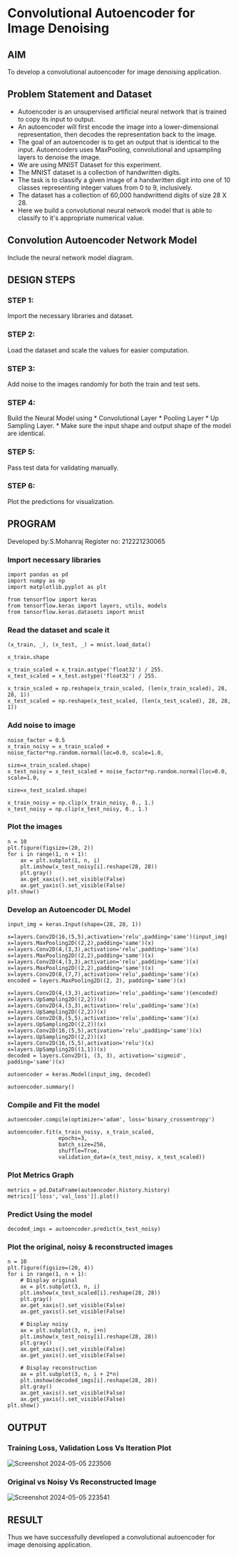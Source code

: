 # Convolutional Autoencoder for Image Denoising

## AIM

To develop a convolutional autoencoder for image denoising application.

## Problem Statement and Dataset

* Autoencoder is an unsupervised artificial neural network that is trained to copy its input to output.
* An autoencoder will first encode the image into a lower-dimensional representation, then decodes the representation back to the image.
* The goal of an autoencoder is to get an output that is identical to the input. Autoencoders uses MaxPooling, convolutional and upsampling layers to denoise the image.
* We are using MNIST Dataset for this experiment.
* The MNIST dataset is a collection of handwritten digits.
* The task is to classify a given image of a handwritten digit into one of 10 classes representing integer values from 0 to 9, inclusively.
* The dataset has a collection of 60,000 handwrittend digits of size 28 X 28.
* Here we build a convolutional neural network model that is able to classify to it's appropriate numerical value.


## Convolution Autoencoder Network Model

Include the neural network model diagram.

## DESIGN STEPS

### STEP 1:

 Import the necessary libraries and dataset.

### STEP 2:

Load the dataset and scale the values for easier computation.

### STEP 3:

Add noise to the images randomly for both the train and test sets.

### STEP 4:
 Build the Neural Model using
    * Convolutional Layer
    * Pooling Layer
    * Up Sampling Layer.
    * Make sure the input shape and output shape of the model are identical.
    
### STEP 5:

Pass test data for validating manually.

### STEP 6:

 Plot the predictions for visualization.


## PROGRAM

Developed by:S.Mohanraj
Register no: 212221230065

### Import necessary libraries
~~~
import pandas as pd
import numpy as np
import matplotlib.pyplot as plt

from tensorflow import keras
from tensorflow.keras import layers, utils, models
from tensorflow.keras.datasets import mnist
~~~

### Read the dataset and scale it
~~~
(x_train, _), (x_test, _) = mnist.load_data()

x_train.shape

x_train_scaled = x_train.astype('float32') / 255.
x_test_scaled = x_test.astype('float32') / 255.

x_train_scaled = np.reshape(x_train_scaled, (len(x_train_scaled), 28, 28, 1))
x_test_scaled = np.reshape(x_test_scaled, (len(x_test_scaled), 28, 28, 1))
~~~
### Add noise to image
~~~
noise_factor = 0.5
x_train_noisy = x_train_scaled + noise_factor*np.random.normal(loc=0.0, scale=1.0,
                                                               size=x_train_scaled.shape)
x_test_noisy = x_test_scaled + noise_factor*np.random.normal(loc=0.0, scale=1.0,
                                                             size=x_test_scaled.shape)

x_train_noisy = np.clip(x_train_noisy, 0., 1.)
x_test_noisy = np.clip(x_test_noisy, 0., 1.)
~~~
### Plot the images
~~~
n = 10
plt.figure(figsize=(20, 2))
for i in range(1, n + 1):
    ax = plt.subplot(1, n, i)
    plt.imshow(x_test_noisy[i].reshape(28, 28))
    plt.gray()
    ax.get_xaxis().set_visible(False)
    ax.get_yaxis().set_visible(False)
plt.show()
~~~
### Develop an Autoencoder DL Model
~~~
input_img = keras.Input(shape=(28, 28, 1))

x=layers.Conv2D(16,(5,5),activation='relu',padding='same')(input_img)
x=layers.MaxPooling2D((2,2),padding='same')(x)
x=layers.Conv2D(4,(3,3),activation='relu',padding='same')(x)
x=layers.MaxPooling2D((2,2),padding='same')(x)
x=layers.Conv2D(4,(3,3),activation='relu',padding='same')(x)
x=layers.MaxPooling2D((2,2),padding='same')(x)
x=layers.Conv2D(8,(7,7),activation='relu',padding='same')(x)
encoded = layers.MaxPooling2D((2, 2), padding='same')(x)

x=layers.Conv2D(4,(3,3),activation='relu',padding='same')(encoded)
x=layers.UpSampling2D((2,2))(x)
x=layers.Conv2D(4,(3,3),activation='relu',padding='same')(x)
x=layers.UpSampling2D((2,2))(x)
x=layers.Conv2D(8,(5,5),activation='relu',padding='same')(x)
x=layers.UpSampling2D((2,2))(x)
x=layers.Conv2D(16,(5,5),activation='relu',padding='same')(x)
x=layers.UpSampling2D((2,2))(x)
x=layers.Conv2D(16,(5,5),activation='relu')(x)
x=layers.UpSampling2D((1,1))(x)
decoded = layers.Conv2D(1, (3, 3), activation='sigmoid', padding='same')(x)

autoencoder = keras.Model(input_img, decoded)

autoencoder.summary()
~~~
### Compile and Fit the model
~~~
autoencoder.compile(optimizer='adam', loss='binary_crossentropy')

autoencoder.fit(x_train_noisy, x_train_scaled,
                epochs=3,
                batch_size=256,
                shuffle=True,
                validation_data=(x_test_noisy, x_test_scaled))
~~~
### Plot Metrics Graph
~~~
metrics = pd.DataFrame(autoencoder.history.history)
metrics[['loss','val_loss']].plot()
~~~
### Predict Using the model
~~~
decoded_imgs = autoencoder.predict(x_test_noisy)
~~~
### Plot the original, noisy & reconstructed images
~~~
n = 10
plt.figure(figsize=(20, 4))
for i in range(1, n + 1):
    # Display original
    ax = plt.subplot(3, n, i)
    plt.imshow(x_test_scaled[i].reshape(28, 28))
    plt.gray()
    ax.get_xaxis().set_visible(False)
    ax.get_yaxis().set_visible(False)

    # Display noisy
    ax = plt.subplot(3, n, i+n)
    plt.imshow(x_test_noisy[i].reshape(28, 28))
    plt.gray()
    ax.get_xaxis().set_visible(False)
    ax.get_yaxis().set_visible(False)    

    # Display reconstruction
    ax = plt.subplot(3, n, i + 2*n)
    plt.imshow(decoded_imgs[i].reshape(28, 28))
    plt.gray()
    ax.get_xaxis().set_visible(False)
    ax.get_yaxis().set_visible(False)
plt.show()
~~~
## OUTPUT

### Training Loss, Validation Loss Vs Iteration Plot

![Screenshot 2024-05-05 223506](https://github.com/Mohanraj2004/convolutional-denoising-autoencoder/assets/132890483/3dd3abcb-fdd2-4aa4-be49-3f7fe94885ea)

### Original vs Noisy Vs Reconstructed Image

![Screenshot 2024-05-05 223541](https://github.com/Mohanraj2004/convolutional-denoising-autoencoder/assets/132890483/401e6175-8046-4cac-ad70-cae7b033114d)

## RESULT

Thus we have successfully developed a convolutional autoencoder for image denoising application.
